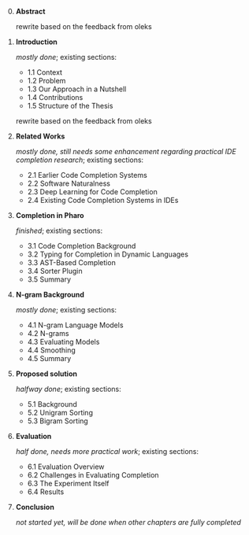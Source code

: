 0. **Abstract**

   rewrite based on the feedback from oleks

1. **Introduction**

   *mostly done*; existing sections:

   - 1.1 Context
   - 1.2 Problem
   - 1.3 Our Approach in a Nutshell
   - 1.4 Contributions
   - 1.5 Structure of the Thesis

   rewrite based on the feedback from oleks

2. **Related Works**

   *mostly done, still needs some enhancement regarding practical IDE completion research*; existing sections:

   - 2.1 Earlier Code Completion Systems
   - 2.2 Software Naturalness
   - 2.3 Deep Learning for Code Completion
   - 2.4 Existing Code Completion Systems in IDEs

3. **Completion in Pharo**

   *finished*; existing sections:

   - 3.1 Code Completion Background
   - 3.2 Typing for Completion in Dynamic Languages
   - 3.3 AST-Based Completion
   - 3.4 Sorter Plugin
   - 3.5 Summary

4. **N-gram Background**

   *mostly done*; existing sections:

   - 4.1 N-gram Language Models
   - 4.2 N-grams
   - 4.3 Evaluating Models
   - 4.4 Smoothing
   - 4.5 Summary

5. **Proposed solution**

   *halfway done*; existing sections:

   - 5.1 Background
   - 5.2 Unigram Sorting
   - 5.3 Bigram Sorting

6. **Evaluation**

   *half done, needs more practical work*; existing sections:

   - 6.1 Evaluation Overview
   - 6.2 Challenges in Evaluating Completion
   - 6.3 The Experiment Itself
   - 6.4 Results

7. **Conclusion**

   *not started yet, will be done when other chapters are fully completed*
